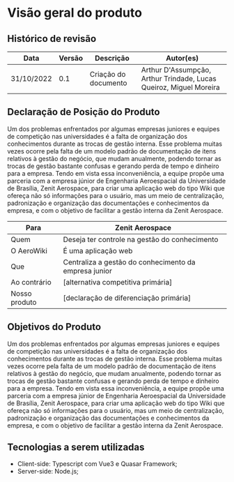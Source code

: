 # Visão geral do produto

## Histórico de revisão 

| Data       | Versão | Descrição            | Autor(es)                                                    |
| ---------- | ------ | -------------------- | ------------------------------------------------------------ |
| 31/10/2022 | 0.1    | Criação do documento | Arthur D'Assumpção, Arthur Trindade, Lucas Queiroz, Miguel Moreira |

## Declaração de Posição do Produto

Um dos problemas enfrentados por algumas empresas juniores e equipes de competição nas universidades é a falta de organização dos conhecimentos durante as trocas de gestão interna. Esse problema muitas vezes ocorre pela falta de um modelo padrão de documentação de itens relativos à gestão do negócio, que mudam anualmente, podendo tornar as trocas de gestão bastante confusas e gerando perda de tempo e dinheiro para a empresa. 
Tendo em vista essa inconveniência, a equipe propõe uma parceria com a empresa júnior de Engenharia Aeroespacial da Universidade de Brasília, Zenit Aerospace, para criar uma aplicação web do tipo Wiki que ofereça não só informações para o usuário, mas um meio de centralização, padronização e organização das documentações e conhecimentos da empresa, e com o objetivo de facilitar a gestão interna da Zenit Aerospace.

| Para          | Zenit Aerospace                                       |
| ------------- | ----------------------------------------------------- |
| Quem          | Deseja ter controle na gestão do conhecimento         |
| O AeroWiki    | É uma aplicação web                                   |
| Que           | Centraliza a gestão do conhecimento da empresa junior |
| Ao contrário  | [alternativa competitiva primária]                    |
| Nosso produto | [declaração de diferenciação primária]                |



## Objetivos do Produto

Um dos problemas enfrentados por algumas empresas juniores e equipes de competição nas universidades é a falta de organização dos conhecimentos durante as trocas de gestão interna. Esse problema muitas vezes ocorre pela falta de um modelo padrão de documentação de itens relativos à gestão do negócio, que mudam anualmente, podendo tornar as trocas de gestão bastante confusas e gerando perda de tempo e dinheiro para a empresa. 
Tendo em vista essa inconveniência, a equipe propõe uma parceria com a empresa júnior de Engenharia Aeroespacial da Universidade de Brasília, Zenit Aerospace, para criar uma aplicação web do tipo Wiki que ofereça não só informações para o usuário, mas um meio de centralização, padronização e organização das documentações e conhecimentos da empresa, e com o objetivo de facilitar a gestão interna da Zenit Aerospace.



## Tecnologias a serem utilizadas

* Client-side: Typescript com Vue3 e Quasar Framework;
* Server-side: Node.js;

